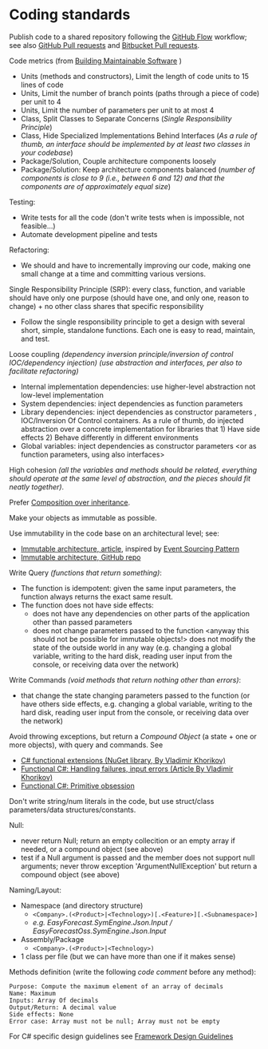 # Coding standards

Publish code to a shared repository following the [GitHub Flow] workflow; see also [GitHub Pull requests] and [Bitbucket Pull requests].

Code metrics (from [Building Maintainable Software] )

  - Units (methods and constructors), Limit the length of code units to 15 lines of code
  - Units, Limit the number of branch points (paths through a piece of code) per unit to 4
  - Units, Limit the number of parameters per unit to at most 4
  - Class, Split Classes to Separate Concerns (_Single Responsibility Principle_) 
  - Class, Hide Specialized Implementations Behind Interfaces (_As a rule of thumb, an interface should be implemented by at least two classes in your codebase_)
  - Package/Solution, Couple architecture components loosely
  - Package/Solution: Keep architecture components balanced (_number of components is close to 9 (i.e., between 6 and 12) and that the components are of approximately equal size_)

Testing:
  - Write tests for all the code (don't write tests when is impossible, not feasible...)
  - Automate development pipeline and tests  
  
Refactoring:
  - We should and have to incrementally improving our code, making one small change at a time and committing various versions.
 
Single Responsibility Principle (SRP): every class, function, and variable should have only one purpose (should have one, and only one, reason to change) + no other class shares that specific responsibility
  - Follow the single responsibility principle to get a design with several short, simple, standalone functions. Each one is easy to read, maintain, and test.

Loose coupling _(dependency inversion principle/inversion of control IOC/dependency injection) (use abstraction and interfaces, per also to facilitate refactoring)_
  - Internal implementation dependencies: use higher-level abstraction <also interfaces> not low-level implementation
  - System dependencies: inject dependencies as function parameters <also interfaces>
  - Library dependencies: inject dependencies as constructor parameters <also interfaces>, IOC/Inversion Of Control containers. As a rule of thumb, do injected abstraction over a concrete implementation for libraries that 1) Have side effects 2) Behave differently in different environments
  - Global variables: inject dependencies as constructor parameters <or as function parameters, using also interfaces>
 
High cohesion _(all the variables and methods should be related, everything should operate at the same level of abstraction, and the pieces should fit neatly together)_.

Prefer [Composition over inheritance].

Make your objects as immutable as possible.

Use immutability in the code base on an architectural level; see:
  - [Immutable architecture, article], inspired by [Event Sourcing Pattern]
  - [Immutable architecture, GitHub repo]

Write Query _(functions that return something)_:
  - The function is idempotent: given the same input parameters, the function always returns the exact same result.
  - The function does not have side effects: 
    - does not have any dependencies on other parts of the application other than passed parameters
    - does not change parameters passed to the function <anyway this should not be possible for immutable objects!>
does not modify the state of the outside world in any way (e.g. changing a global variable, writing to the hard disk, reading user input from the console, or receiving data over the network)

Write Commands _(void methods that return nothing other than errors)_:
  - that change the state changing parameters passed to the function (or have others side effects, e.g. changing a global variable, writing to the hard disk, reading user input from the console, or receiving data over the network)

Avoid throwing exceptions, but return a _Compound Object_ (a state + one or more objects), with query and commands. See 
  - [C# functional extensions (NuGet library, By Vladimir Khorikov)] 
  - [Functional C#: Handling failures, input errors (Article By Vladimir Khorikov)] 
  - [Functional C#: Primitive obsession]

Don't write string/num literals in the code, but use struct/class parameters/data structures/constants.

Null:
  - never return Null; return an empty collecition or an empty array if needed, or a compound object (see above)
  - test if a Null argument is passed and the member does not support null arguments; never throw exception 'ArgumentNullException' but return a compound object (see above)

Naming/Layout:
  - Namespace (and directory structure) 
    - ```<Company>.(<Product>|<Technology>)[.<Feature>][.<Subnamespace>]```
    - _e.g. EasyForecast.SymEngine.Json.Input / EasyForecastOss.SymEngine.Json.Input_
  - Assembly/Package
    - ```<Company>.(<Product>|<Technology>)```
  - 1 class per file (but we can have more than one if it makes sense)

Methods definition (write the following _code comment_ before any method):
```
Purpose: Compute the maximum element of an array of decimals 
Name: Maximum 
Inputs: Array Of decimals 
Output/Return: A decimal value 
Side effects: None
Error case: Array must not be null; Array must not be empty 
```


For C# specific design guidelines see [Framework Design Guidelines]

   [Building Maintainable Software]: <https://www.safaribooksonline.com/library/view/building-maintainable-software/9781491967423/>
   [GitHub Flow]: <https://guides.github.com/introduction/flow/index.html>
   [C# functional extensions (NuGet library, By Vladimir Khorikov)]: <http://enterprisecraftsmanship.com/2016/06/24/c-functional-extensions-nuget-library/>
   [Functional C#: Handling failures, input errors (Article By Vladimir Khorikov)]: <http://enterprisecraftsmanship.com/2015/03/20/functional-c-handling-failures-input-errors/>
   [Functional C#: Primitive obsession]: <http://enterprisecraftsmanship.com/2015/03/07/functional-c-primitive-obsession/>
   [Composition over inheritance]: <https://en.wikipedia.org/wiki/Composition_over_inheritance>
   [Immutable architecture, article]: <http://enterprisecraftsmanship.com/2016/05/12/immutable-architecture/>
   [Immutable architecture, GitHub repo]: <https://github.com/vkhorikov/ImmutableArchitecture>
   [Event Sourcing Pattern]: <https://msdn.microsoft.com/en-us/library/dn589792.aspx>
   [Framework Design Guidelines]: <https://msdn.microsoft.com/en-us/library/ms229042(v=vs.110).aspx>
   [GitHub Pull requests]: <https://help.github.com/articles/using-pull-requests/>
   [Bitbucket Pull requests]: <https://www.atlassian.com/git/tutorials/making-a-pull-request>
